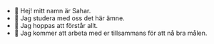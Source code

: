 - 👋 Hej! mitt namn är Sahar.
- 👀 Jag studera med oss det här ämne.
- 🌱 Jag hoppas att förstår allt.
- 💞️ Jag kommer att arbeta med er tillsammans för att nå bra målen.

<!---
saharna1/saharna1 is a ✨ special ✨ repository because its `README.md` (this file) appears on your GitHub profile.
You can click the Preview link to take a look at your changes.
--->
